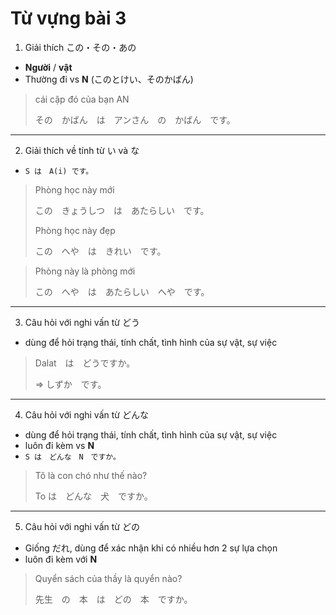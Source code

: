 # Từ vựng bài 3

1. Giải thích この・その・あの
- **Người** / **vật**
- Thường đi vs **N** (このとけい、そのかばん) 

> cái cặp đó của bạn AN
>
> その　かばん　は　アンさん　の　かばん　です。
---
2. Giải thích về tính từ い và な
- `S は　A(i) です。`
> Phòng học này mới
>
> この　きょうしつ　は　あたらしい　です。
>
> Phòng học này đẹp
>
> この　へや　は　きれい　です。

> Phòng này là phòng mới
>
> この　へや　は　あたらしい　へや　です。
---
3. Câu hỏi với nghi vấn từ どう
- dùng để hỏi trạng thái, tính chất, tình hình của sự vật, sự việc
> Dalat　は　どうですか。
>
> ⇒ しずか　です。
---
4. Câu hỏi với nghi vấn từ どんな
- dùng để hỏi trạng thái, tính chất, tình hình của sự vật, sự việc
- luôn đi kèm vs **N**
- `S は　どんな　N　ですか。`
> Tô là con chó như thế nào?
>
> To は　どんな　犬　ですか。
---
5. Câu hỏi với nghi vấn từ どの
- Giống だれ, dùng để xác nhận khi có nhiều hơn 2 sự lựa chọn
- luôn đi kèm với **N**
> Quyển sách của thầy là quyển nào?
>
> 先生　の　本　は　どの　本　ですか。
